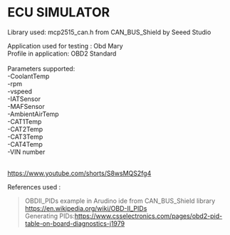 # ECU SIMULATOR
Library used: mcp2515_can.h from CAN_BUS_Shield by Seeed Studio<br/>

Application used for testing : Obd Mary<br/>
Profile in application: OBD2 Standard<br/><br/>
Parameters supported:<br/>
-CoolantTemp<br/>
-rpm<br/>
-vspeed<br/>
-IATSensor<br/>
-MAFSensor<br/>
-AmbientAirTemp<br/>
-CAT1Temp<br/>
-CAT2Temp<br/>
-CAT3Temp<br/>
-CAT4Temp<br/>
-VIN number<br/><br/>

https://www.youtube.com/shorts/S8wsMQS2fg4<br/>

References used :<br/>
>OBDII_PIDs example in Arudino ide from CAN_BUS_Shield library<br/>
>https://en.wikipedia.org/wiki/OBD-II_PIDs<br/>
>Generating PIDs:https://www.csselectronics.com/pages/obd2-pid-table-on-board-diagnostics-j1979<br/>